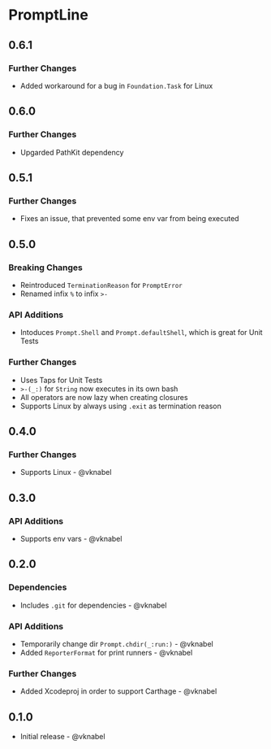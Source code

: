 # PromptLine

## 0.6.1

### Further Changes

- Added workaround for a bug in `Foundation.Task` for Linux

## 0.6.0

### Further Changes

- Upgarded PathKit dependency

## 0.5.1

### Further Changes

- Fixes an issue, that prevented some env var from being executed

## 0.5.0

### Breaking Changes

- Reintroduced `TerminationReason` for `PromptError`
- Renamed infix `%` to infix `>-`

### API Additions

- Intoduces `Prompt.Shell` and `Prompt.defaultShell`, which is great for Unit Tests

### Further Changes

- Uses Taps for Unit Tests
- `>-(_:)` for `String` now executes in its own bash
- All operators are now lazy when creating closures
- Supports Linux by always using `.exit` as termination reason

## 0.4.0

### Further Changes

- Supports Linux - @vknabel

## 0.3.0

### API Additions

- Supports env vars - @vknabel

## 0.2.0

### Dependencies

- Includes `.git` for dependencies - @vknabel

### API Additions

- Temporarily change dir `Prompt.chdir(_:run:)` - @vknabel
- Added `ReporterFormat` for print runners - @vknabel

### Further Changes

- Added Xcodeproj in order to support Carthage - @vknabel

## 0.1.0

- Initial release - @vknabel
